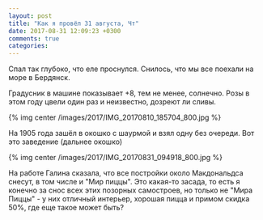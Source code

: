 ```yaml
---
layout: post
title: "Как я провёл 31 августа, Чт"
date: 2017-08-31 12:09:23 +0300
comments: true
categories: 
---
```

Спал так глубоко, что еле проснулся. Снилось, что мы все поехали на море в Бердянск.

Градусник в машине показывает +8, тем не менее, солнечно. Розы в этом году цвели один раз и неизвестно, дозреют ли сливы.

{% img center /images/2017/IMG_20170810_185704_800.jpg %}

На 1905 года зашёл в окошко с шаурмой и взял одну без очереди. Вот это заведение (дальнее окошко)

{% img center /images/2017/IMG_20170831_094918_800.jpg %}

На работе Галина сказала, что все постройки около Макдональдса снесут, в том числе и "Мир пиццы". Это какая-то засада, то есть я конечно за снос всех этих позорных самостроев, но только не "Мира Пиццы" - у них отличный интерьер, хорошая пицца и примом скидка 50%, где еще такое может быть?
